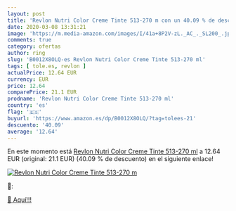 ```yaml
---
layout: post
title: 'Revlon Nutri Color Creme Tinte 513-270 m con un 40.09 % de descuento'
date: 2020-03-08 13:31:21
image: 'https://m.media-amazon.com/images/I/41a+8P2V-zL._AC_._SL200_.jpg'
comments: true
category: ofertas
author: ring
slug: 'B0012X8OLQ-es Revlon Nutri Color Creme Tinte 513-270 ml'
tags: [ tole.es, revlon ]
actualPrice: 12.64 EUR
currency: EUR
price: 12.64
comparePrice: 21.1 EUR
prodname: 'Revlon Nutri Color Creme Tinte 513-270 ml'
country: 'es'
flag: '🇪🇸'
buyurl: 'https://www.amazon.es/dp/B0012X8OLQ/?tag=tolees-21'
descuento: '40.09'
average: '12.64'
---
```


En este momento está [Revlon Nutri Color Creme Tinte 513-270 ml](https://www.amazon.es/dp/B0012X8OLQ/?tag=tolees-21) a 12.64 EUR (original: 21.1 EUR) (40.09 %  de descuento) en el siguiente enlace!

[![Revlon Nutri Color Creme Tinte 513-270 m](https://m.media-amazon.com/images/I/41a+8P2V-zL._AC_._SL200_.jpg)](https://www.amazon.es/dp/B0012X8OLQ/?tag=tolees-21)

🔎:


[🛒 Aquí!!!](https://www.amazon.es/dp/B0012X8OLQ/?tag=tolees-21)
